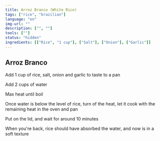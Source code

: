 ```yaml
---
title: Arroz Branco (White Rice)
tags: ["rice", "brazilian"]
language: "en"
img-url: ""
description: ["", ""]
tools: [""]
status: "hidden"
ingredients: [["Rice", "1 cup"], ["Salt"], ["Onion"], ["Garlic"]]
---
```


## Arroz Branco

Add 1 cup of rice, salt, onion and garlic to taste to a pan

Add 2 cups of water

Max heat until boil

Once water is below the level of rice, turn of the heat, let it cook with the remaining heat in the oven and pan

Put on the lid, and wait for around 10 minutes

When you're back, rice should have absorbed the water, and now is in a soft texture
